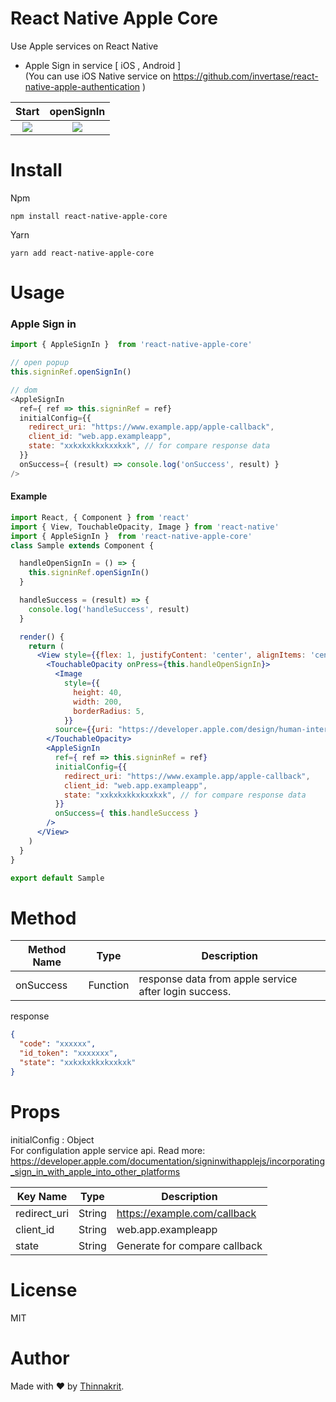 # React Native Apple Core

Use Apple services on React Native

* Apple Sign in service [ iOS , Android ]
 <br /> (You can use iOS Native service on https://github.com/invertase/react-native-apple-authentication )
 

|                                                      Start                                                   |                                                   openSignIn                                                    |
| :--------------------------------------------------------------------------------------------------------------------: | :--------------------------------------------------------------------------------------------------------------------: |
| ![](https://i.imgur.com/IxGPtX7.png) | ![](https://i.imgur.com/OcUvwpW.png) |

# Install
Npm
```npm
npm install react-native-apple-core
```
Yarn
```yarn
yarn add react-native-apple-core
```

# Usage

### Apple Sign in

```javascript
import { AppleSignIn }  from 'react-native-apple-core'

// open popup
this.signinRef.openSignIn()

// dom
<AppleSignIn
  ref={ ref => this.signinRef = ref}
  initialConfig={{
    redirect_uri: "https://www.example.app/apple-callback",
    client_id: "web.app.exampleapp",
    state: "xxkxkxkkxkxxkxk", // for compare response data
  }}
  onSuccess={ (result) => console.log('onSuccess', result) }
/>
```

#### Example
```jsx
import React, { Component } from 'react'
import { View, TouchableOpacity, Image } from 'react-native'
import { AppleSignIn }  from 'react-native-apple-core'
class Sample extends Component {

  handleOpenSignIn = () => {
    this.signinRef.openSignIn()
  }

  handleSuccess = (result) => {
    console.log('handleSuccess', result)
  }

  render() {
    return (
      <View style={{flex: 1, justifyContent: 'center', alignItems: 'center'}}>
        <TouchableOpacity onPress={this.handleOpenSignIn}>
          <Image
            style={{
              height: 40,
              width: 200,
              borderRadius: 5,
            }}
          source={{uri: "https://developer.apple.com/design/human-interface-guidelines/sign-in-with-apple/images/apple-id-sign-in-with_2x.png"}} />
        </TouchableOpacity>
        <AppleSignIn
          ref={ ref => this.signinRef = ref}
          initialConfig={{
            redirect_uri: "https://www.example.app/apple-callback",
            client_id: "web.app.exampleapp",
            state: "xxkxkxkkxkxxkxk", // for compare response data
          }}
          onSuccess={ this.handleSuccess }
        />
      </View>
    )
  }
}

export default Sample
```

# Method
| Method Name | Type        | Description        |
| ----------- | ------------------ |------------------ |
| onSuccess       | Function | response data from apple service after login success. |

response 
```json
{
  "code": "xxxxxx",
  "id_token": "xxxxxxx",
  "state": "xxkxkxkkxkxxkxk"
}

```

# Props
initialConfig : Object
<br />
For configulation apple service api.
Read more: <a href="https://developer.apple.com/documentation/signinwithapplejs/incorporating_sign_in_with_apple_into_other_platforms">https://developer.apple.com/documentation/signinwithapplejs/incorporating_sign_in_with_apple_into_other_platforms</a>

| Key Name        | Type   | Description                  |
| --------------- | ------ |----------------------------  |
| redirect_uri    | String | https://example.com/callback |
| client_id       | String | web.app.exampleapp           |
| state           | String | Generate for compare callback|

# License
MIT

# Author

Made with ❤️ by [Thinnakrit](https://github.com/thinnakrit).

